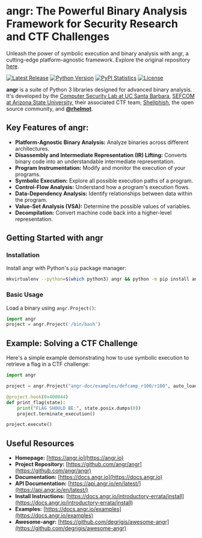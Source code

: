 # angr: The Powerful Binary Analysis Framework for Security Research and CTF Challenges

Unleash the power of symbolic execution and binary analysis with angr, a cutting-edge platform-agnostic framework. Explore the original repository [here](https://github.com/angr/angr).

[![Latest Release](https://img.shields.io/pypi/v/angr.svg)](https://pypi.python.org/pypi/angr/)
[![Python Version](https://img.shields.io/pypi/pyversions/angr)](https://pypi.python.org/pypi/angr/)
[![PyPI Statistics](https://img.shields.io/pypi/dm/angr.svg)](https://pypistats.org/packages/angr)
[![License](https://img.shields.io/github/license/angr/angr.svg)](https://github.com/angr/angr/blob/master/LICENSE)

**angr** is a suite of Python 3 libraries designed for advanced binary analysis. It's developed by the [Computer Security Lab at UC Santa Barbara](https://seclab.cs.ucsb.edu), [SEFCOM at Arizona State University](https://sefcom.asu.edu), their associated CTF team, [Shellphish](https://shellphish.net), the open source community, and **[@rhelmot](https://github.com/rhelmot)**.

## Key Features of angr:

*   **Platform-Agnostic Binary Analysis:** Analyze binaries across different architectures.
*   **Disassembly and Intermediate Representation (IR) Lifting:** Converts binary code into an understandable intermediate representation.
*   **Program Instrumentation:** Modify and monitor the execution of your programs.
*   **Symbolic Execution:** Explore all possible execution paths of a program.
*   **Control-Flow Analysis:** Understand how a program's execution flows.
*   **Data-Dependency Analysis:** Identify relationships between data within the program.
*   **Value-Set Analysis (VSA):**  Determine the possible values of variables.
*   **Decompilation:**  Convert machine code back into a higher-level representation.

## Getting Started with angr

### Installation

Install angr with Python's `pip` package manager:
```bash
mkvirtualenv --python=$(which python3) angr && python -m pip install angr
```

### Basic Usage

Load a binary using `angr.Project()`:

```python
import angr
project = angr.Project('/bin/bash')
```

## Example: Solving a CTF Challenge

Here's a simple example demonstrating how to use symbolic execution to retrieve a flag in a CTF challenge:

```python
import angr

project = angr.Project("angr-doc/examples/defcamp_r100/r100", auto_load_libs=False)

@project.hook(0x400844)
def print_flag(state):
    print("FLAG SHOULD BE:", state.posix.dumps(0))
    project.terminate_execution()

project.execute()
```

## Useful Resources

*   **Homepage:** [https://angr.io](https://angr.io)
*   **Project Repository:** [https://github.com/angr/angr](https://github.com/angr/angr)
*   **Documentation:** [https://docs.angr.io](https://docs.angr.io)
*   **API Documentation:** [https://api.angr.io/en/latest/](https://api.angr.io/en/latest/)
*   **Install Instructions:** [https://docs.angr.io/introductory-errata/install](https://docs.angr.io/introductory-errata/install)
*   **Examples:** [https://docs.angr.io/examples](https://docs.angr.io/examples)
*   **Awesome-angr:** [https://github.com/degrigis/awesome-angr](https://github.com/degrigis/awesome-angr)